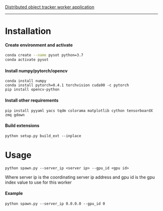 
[Distributed object tracker worker application](https://github.com/travis575757/distributed_object_tracker)

---

# Installation

#### Create environment and activate
```bash
conda create --name pysot python=3.7
conda activate pysot
```

#### Install numpy/pytorch/opencv
```
conda install numpy
conda install pytorch=0.4.1 torchvision cuda90 -c pytorch
pip install opencv-python
```

#### Install other requirements
```
pip install pyyaml yacs tqdm colorama matplotlib cython tensorboardX zmq gdown
```

#### Build extensions
```
python setup.py build_ext --inplace
```

# Usage

```
python spawn.py --server_ip <server ip> --gpu_id <gpu id>
```

Where server ip is the coordinating server ip address and gpu id is the gpu index value to use for this worker

#### Example
```
python spawn.py --server_ip 0.0.0.0 --gpu_id 0
```
